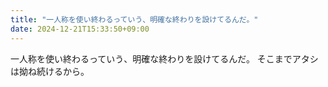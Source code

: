 ```yaml
---
title: "一人称を使い終わるっていう、明確な終わりを設けてるんだ。"
date: 2024-12-21T15:33:50+09:00
---
```

一人称を使い終わるっていう、明確な終わりを設けてるんだ。
そこまでアタシは拗ね続けるから。
